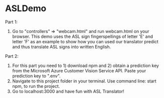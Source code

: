 # ASLDemo

Part 1: 
1. Go to "controllers" => "webcam.html" and run webcam.html on your browser. This demo uses the ASL sign fingerspellings of letter 'E' and letter 'F' as an example to show how you can used our translator predict and thus translate ASL signs into written English.

Part 2:
1. For this part you need to 1) download npm and 2) obtain a prediction key from the Microsoft Azure Customer Vision Service API. Paste your prediction key to ".env".
2. Navigate to this project folder in your terminal. Use command line: start npm, to run the project.
3. Go to localhost:3000 and have fun with ASL Translator!
